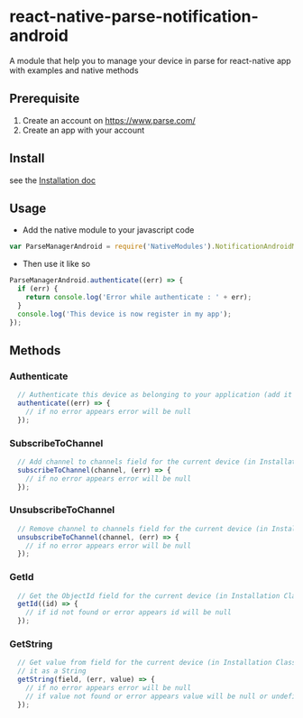 # react-native-parse-notification-android
A module that help you to manage your device in parse for react-native app with
examples and native methods

## Prerequisite
1. Create an account on https://www.parse.com/
2. Create an app with your account

## Install
see the [Installation doc](./INSTALL.md)

## Usage

- Add the native module to your javascript code
```javascript
var ParseManagerAndroid = require('NativeModules').NotificationAndroidManager;
```

- Then use it like so
```javascript
ParseManagerAndroid.authenticate((err) => {
  if (err) {
    return console.log('Error while authenticate : ' + err);
  }
  console.log('This device is now register in my app');
});
```

## Methods

### Authenticate
```javascript
  // Authenticate this device as belonging to your application (add it to your Installation Class)
  authenticate((err) => {
    // if no error appears error will be null
  });
```

### SubscribeToChannel
```javascript
  // Add channel to channels field for the current device (in Installation Class)
  subscribeToChannel(channel, (err) => {
    // if no error appears error will be null
  });
```  

### UnsubscribeToChannel
```javascript
  // Remove channel to channels field for the current device (in Installation Class)
  unsubscribeToChannel(channel, (err) => {
    // if no error appears error will be null
  });
```  

### GetId
```javascript
  // Get the ObjectId field for the current device (in Installation Class)
  getId((id) => {
    // if id not found or error appears id will be null
  });
```

### GetString
```javascript
  // Get value from field for the current device (in Installation Class) and get
  // it as a String
  getString(field, (err, value) => {
    // if no error appears error will be null
    // if value not found or error appears value will be null or undefined
  });
```
